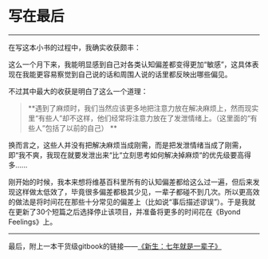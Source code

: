 # 写在最后

---

在写这本小书的过程中，我确实收获颇丰：

这么一个月下来，我能明显感到自己对各类认知偏差都变得更加“敏感”，这具体表现在我能更容易察觉到自己说的话和周围人说的话里都反映出哪些偏见。

  
不过其中最大的收获是明白了这么一个道理：

> **遇到了麻烦时，我们当然应该更多地把注意力放在解决麻烦上，然而现实里“有些人”却不这样，他们经常将注意力放在了发泄情绪上。（这里面的“有些人”包括了以前的自己）    **

换而言之，这些人并没有把解决麻烦当成刚需，而是把发泄情绪当成了刚需，即“我不爽，我现在就要发泄出来“比“立刻思考如何解决掉麻烦“的优先级要高得多……



刚开始的时候，我本来想将维基百科里所有的认知偏差都给这么过一遍，但后来发现这样做太低效了，毕竟很多偏差都极其少见，一辈子都碰不到几次。所以更高效的做法是将时间花在那些十分常见的偏差上（比如说“事后描述谬误”）。于是我就在更新了30个短篇之后选择停止该项目，并准备将更多的时间花在《Byond Feelings》上。

---

最后，附上一本干货级gitbook的链接——[《新生：七年就是一辈子》](https://b.xinshengdaxue.com/)


